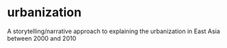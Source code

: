 # urbanization
A storytelling/narrative approach to explaining the urbanization in East Asia between 2000 and 2010
